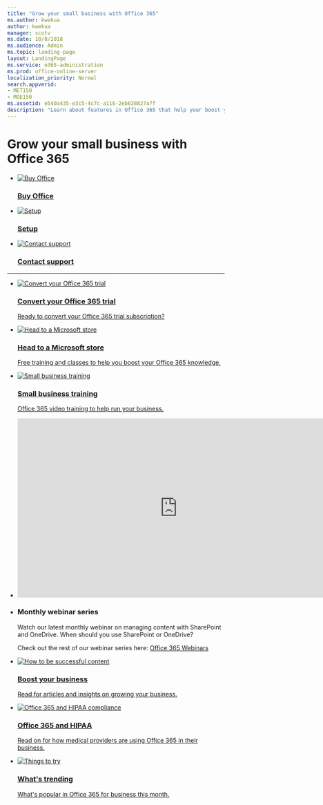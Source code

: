 ```yaml
---
title: "Grow your small business with Office 365"
ms.author: kwekua
author: kwekua
manager: scotv
ms.date: 10/8/2018
ms.audience: Admin
ms.topic: landing-page
layout: LandingPage
ms.service: o365-administration
ms.prod: office-online-server
localization_priority: Normal
search.appverid:
- MET150
- MOE150
ms.assetid: e540a435-e3c5-4c7c-a116-2eb638827a7f
description: "Learn about features in Office 365 that help your boost your business, read about industry content, and find out what's trending."
---
```

# Grow your small business with Office 365
<ul class="panelContent cardsFTitle">
    <li>
        <a href="https://products.office.com/en-us/compare-all-microsoft-office-products?tab=2">
        <div class="cardSize">
            <div class="cardPadding">
                <div class="card">
                    <div class="cardImageOuter">
                        <div class="cardImage">
                            <img src="https://docs.microsoft.com/en-us/office/media/icons/sign-up.svg" alt="Buy Office" />
                        </div>
                    </div>
                    <div class="cardText">
                        <h3>Buy Office</h3>
                    </div>
                </div>
            </div>
        </div>
        </a>
    </li>
    <li>
        <a href="/setup-and-install/setup?tabs=BusEssentials">
        <div class="cardSize">
            <div class="cardPadding">
                <div class="card">
                    <div class="cardImageOuter">
                        <div class="cardImage">
                            <img src="https://docs.microsoft.com/en-us/office/media/icons/get-started.svg" alt="Setup" />
                        </div>
                    </div>
                    <div class="cardText">
                        <h3>Setup</h3>
                    </div>
                </div>
            </div>
        </div>
        </a>
    </li>
    <li>
        <a href="contact-support-for-business-products">
        <div class="cardSize">
            <div class="cardPadding">
                <div class="card">
                    <div class="cardImageOuter">
                        <div class="cardImage">
                            <img src="https://docs.microsoft.com/en-us/office/media/icons/headset.svg" alt="Contact support" />
                        </div>
                    </div>
                    <div class="cardText">
                        <h3>Contact support</h3>
                    </div>
                </div>
            </div>
        </div>
        </a>
    </li>
</ul>

---

<ul class="panelContent cardsW">
    <li>
        <a href="https://support.officeppe.com/article/485fee6d-b22e-440a-9053-a4e7fa509c92">
        <div class="cardSize">
            <div class="cardPadding">
                <div class="card">
                    <div class="cardImageOuter">
                        <div class="cardImage">
                            <img src="media/a6f29274-004a-46af-a374-30e0d3d39ee8.png" alt="Convert your Office 365 trial" />
                        </div>
                    </div>
                    <div class="cardText">
                        <h3>Convert your Office 365 trial</h3>
                        <p>Ready to convert your Office 365 trial subscription?</p>
                    </div>
                </div>
            </div>
        </div>
        </a>
    </li>
    <li>
        <a href="https://go.microsoft.com/fwlink/?linkid=874598">
        <div class="cardSize">
            <div class="cardPadding">
                <div class="card">
                    <div class="cardImageOuter">
                        <div class="cardImage">
                            <img src="media/df56cbae-7c00-471d-bcc8-4f4bcb8d99f5.png" alt="Head to a Microsoft store" />
                        </div>
                    </div>
                    <div class="cardText">
                        <h3>Head to a Microsoft store</h3>
                        <p>Free training and classes to help you boost your Office 365 knowledge.</p>
                    </div>
                </div>
            </div>
        </div>
        </a>
    </li>
    <li>
        <a href="https://support.officeppe.com/article/6ab4bbcd-79cf-4000-a0bd-d42ce4d12816">
        <div class="cardSize">
            <div class="cardPadding">
                <div class="card">
                    <div class="cardImageOuter">
                        <div class="cardImage">
                            <img src="media/711c4c19-dcbb-4d2a-a48a-f33035c28994.png" alt="Small business training" />
                        </div>
                    </div>
                    <div class="cardText">
                        <h3>Small business training</h3>
                        <p>Office 365 video training to help run your business.</p>
                    </div>
                </div>
            </div>
        </div>
        </a>
    </li>
</ul>

<ul class="panelContent cardsW">
    <li>
        <div class="cardSize">
            <div class="cardPadding">
                <div class="card">
                    <div class="cardImageOuter">
                        <div class="cardImage">
                            <iframe src="https://videoplayercdn.osi.office.net/hub/?csid=ux-cms-en-us-msoffice&uuid= RE2mEti&AutoPlayVideo=false?height=415?width=740" frameborder="0" marginwidth="0" marginheight="0" scrolling="no" allowfullscreen="" style="width: 740px; height: 415px;"></iframe>
                        </div>
                    </div>
                    <div class="cardText">
                    </div>
                </div>
            </div>
        </div>
    </li>
    <li>
        <div class="cardSize">
            <div class="cardPadding">
                <div class="card">
                    <div class="cardText">
                        <h3>Monthly webinar series </h3>
                        <p>Watch our latest monthly webinar on managing content with SharePoint and OneDrive. When should you use SharePoint or OneDrive?</p>
                        <p>Check out the rest of our webinar series here: <a href="https://support.officeppe.com/article/34c1cfda-5a11-41b7-929d-fc2937fe8b61">Office 365 Webinars</a></p>
                    </div>
                </div>
            </div>
        </div>
    </li>
</ul>

<ul class="panelContent cardsW">
    <li>
        <a href="https://support.officeppe.com/article/298cd313-028d-4270-a91d-619d6576d7df">
        <div class="cardSize">
            <div class="cardPadding">
                <div class="card">
                    <div class="cardImageOuter">
                        <div class="cardImage">
                            <img src="media/ca97a937-ef4f-40c4-b848-3ad1d105446c.png" alt="How to be successful content" />
                        </div>
                    </div>
                    <div class="cardText">
                        <h3>Boost your business</h3>
                        <p>Read for articles and insights on growing your business.</p>
                    </div>
                </div>
            </div>
        </div>
        </a>
    </li>
    <li>
        <a href="https://support.officeppe.com/article/0c733865-2109-475d-a349-22a2809dcca7">
        <div class="cardSize">
            <div class="cardPadding">
                <div class="card">
                    <div class="cardImageOuter">
                        <div class="cardImage">
                            <img src="media/3d42cb3c-29cd-43a6-8b7a-ee252f08e44e.png" alt="Office 365 and HIPAA compliance" />
                        </div>
                    </div>
                    <div class="cardText">
                        <h3>Office 365 and HIPAA</h3>
                        <p>Read on for how medical providers are using Office 365 in their business.</p>
                    </div>
                </div>
            </div>
        </div>
        </a>
    </li>
    <li>
        <a href="https://support.officeppe.com/article/68d1dca2-f1d6-4edc-8aff-318acfd47688">
        <div class="cardSize">
            <div class="cardPadding">
                <div class="card">
                    <div class="cardImageOuter">
                        <div class="cardImage">
                            <img src="media/d2e91cf2-b27e-47a5-a091-9df370ac5d18.png" alt="Things to try" />
                        </div>
                    </div>
                    <div class="cardText">
                        <h3>What's trending</h3>
                        <p>What's popular in Office 365 for business this month.</p>
                    </div>
                </div>
            </div>
        </div>
        </a>
    </li>
</ul>